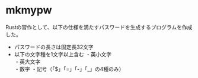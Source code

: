 # mkmypw

Rustの習作として、以下の仕様を満たすパスワードを生成するプログラムを作成した。

* パスワードの長さは固定長32文字
* 以下の文字種を1文字以上含む
・英小文字	
・英大文字	
・数字	
・記号（「$」「=」「-」「_」の4種のみ）	
	
